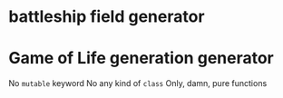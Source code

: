 # battleship field generator

# Game of Life generation generator

No `mutable` keyword
No any kind of `class`
Only, damn, pure functions

